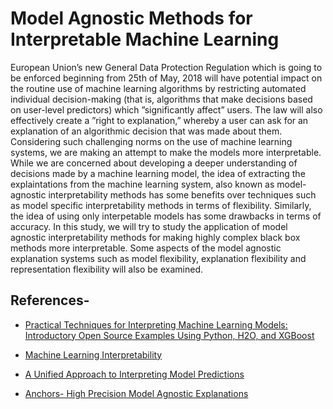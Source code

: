 # Model Agnostic Methods for Interpretable Machine Learning

European Union’s new General Data Protection Regulation which is going to be enforced beginning
from 25th of May, 2018 will have potential impact on the routine use of machine learning algorithms
by restricting automated individual decision-making (that is, algorithms that make decisions based on
user-level predictors) which ”significantly affect” users. The law will also effectively create a ”right to
explanation,” whereby a user can ask for an explanation of an algorithmic decision that was made about
them.
Considering such challenging norms on the use of machine learning systems, we are making an attempt
to make the models more interpretable. While we are concerned about developing a deeper understanding
of decisions made by a machine learning model, the idea of extracting the explaintations from the machine
learning system, also known as model-agnostic interpretability methods has some benefits over techniques
such as model specific interpretability methods in terms of flexibility. Similarly, the idea of using only
interpetable models has some drawbacks in terms of accuracy. In this study, we will try to study the
application of model agnostic interpretability methods for making highly complex black box methods
more interpretable. Some aspects of the model agnostic explanation systems such as model flexibility,
explanation flexibility and representation flexibility will also be examined.

## References-
- [Practical Techniques for Interpreting Machine Learning Models:
Introductory Open Source Examples Using Python, H2O, and XGBoost](https://fatconference.org/static/tutorials/hall_interpretable18.pdf)

- [Machine Learning Interpretability](https://github.com/h2oai/mli-resources#dockerfile)

- [A Unified Approach to Interpreting Model Predictions](http://papers.nips.cc/paper/7062-a-unified-approach-to-interpreting-model-predictions.pdf)
- [Anchors- High Precision Model Agnostic Explanations](https://homes.cs.washington.edu/~marcotcr/aaai18.pdf)
